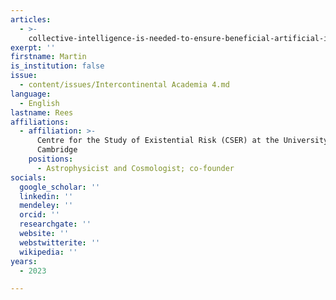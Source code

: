```yaml
---
articles:
  - >-
    collective-intelligence-is-needed-to-ensure-beneficial-artificial-intelligence
exerpt: ''
firstname: Martin
is_institution: false
issue:
  - content/issues/Intercontinental Academia 4.md
language:
  - English
lastname: Rees
affiliations:
  - affiliation: >-
      Centre for the Study of Existential Risk (CSER) at the University of
      Cambridge
    positions:
      - Astrophysicist and Cosmologist; co-founder
socials:
  google_scholar: ''
  linkedin: ''
  mendeley: ''
  orcid: ''
  researchgate: ''
  website: ''
  webstwitterite: ''
  wikipedia: ''
years:
  - 2023

---
```

